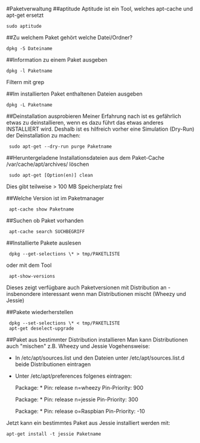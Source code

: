 #Paketverwaltung
##aptitude
Aptitude ist ein Tool, welches apt-cache und apt-get ersetzt

    sudo aptitude
  
##Zu welchem Paket gehört welche Datei/Ordner?

    dpkg -S Dateiname

##Information zu einem Paket ausgeben

    dpkg -l Paketname
    
Filtern mit grep

##Im installierten Paket enthaltenen Dateien ausgeben

    dpkg -L Paketname

##Deinstallation ausprobieren
Meiner Erfahrung nach ist es gefährlich etwas zu deinstallieren, wenn es dazu führt das etwas anderes INSTALLIERT wird.
Deshalb ist es hilfreich vorher eine Simulation (Dry-Run) der Deinstallation zu machen:

     sudo apt-get --dry-run purge Paketname

##Heruntergeladene Installationsdateien aus dem Paket-Cache /var/cache/apt/archives/ löschen

     sudo apt-get [Option(en)] clean  

Dies gibt teilweise > 100 MB Speicherplatz frei

##Welche Version ist im Paketmanager    
    
     apt-cache show Paketname

##Suchen ob Paket vorhanden

     apt-cache search SUCHBEGRIFF  

##Installierte Pakete auslesen
     
     dpkg --get-selections \* > tmp/PAKETLISTE

oder mit dem Tool

     apt-show-versions
     
Dieses zeigt verfügbare auch Paketversionen mit Distribution an - insbenondere interessant wenn man Distributionen mischt (Wheezy und Jessie)

##Pakete wiederherstellen
     
     dpkg --set-selections \* < tmp/PAKETLISTE
     apt-get deselect-upgrade
     
##Paket aus bestimmter Distribution installieren
Man kann Distributionen auch "mischen" z.B. Wheezy und Jessie
Vogehensweise:
* In /etc/apt/sources.list und den Dateien unter /etc/apt/sources.list.d beide Distributionen eintragen
* Unter /etc/apt/preferences folgenes eintragen:


     Package: *
     Pin: release n=wheezy
     Pin-Priority: 900
     
     Package: *
     Pin: release n=jessie
     Pin-Priority: 300
     
     Package: *
     Pin: release o=Raspbian
     Pin-Priority: -10

Jetzt kann ein bestimmtes Paket aus Jessie installiert werden mit:

    apt-get install -t jessie Paketname
    






